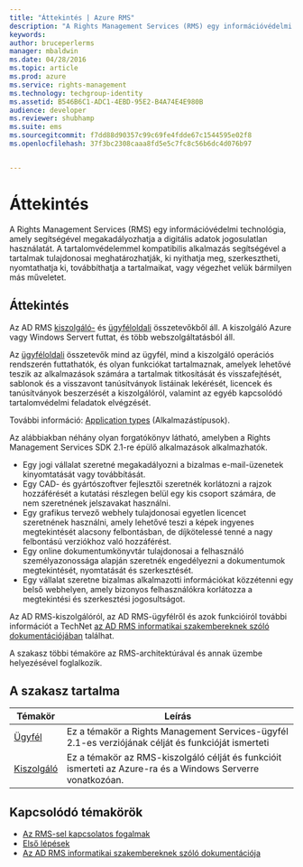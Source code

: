 ```yaml
---
title: "Áttekintés | Azure RMS"
description: "A Rights Management Services (RMS) egy információvédelmi technológia, amely segítségével megakadályozhatja a digitális adatok jogosulatlan használatát."
keywords: 
author: bruceperlerms
manager: mbaldwin
ms.date: 04/28/2016
ms.topic: article
ms.prod: azure
ms.service: rights-management
ms.technology: techgroup-identity
ms.assetid: B546B6C1-ADC1-4EBD-95E2-B4A74E4E980B
audience: developer
ms.reviewer: shubhamp
ms.suite: ems
ms.sourcegitcommit: f7dd88d90357c99c69fe4fdde67c1544595e02f8
ms.openlocfilehash: 37f3bc2308caaa8fd5e5c7fc8c56b6dc4d076b97


---
```


# Áttekintés

A Rights Management Services (RMS) egy információvédelmi technológia, amely segítségével megakadályozhatja a digitális adatok jogosulatlan használatát. A tartalomvédelemmel kompatibilis alkalmazás segítségével a tartalmak tulajdonosai meghatározhatják, ki nyithatja meg, szerkesztheti, nyomtathatja ki, továbbíthatja a tartalmaikat, vagy végezhet velük bármilyen más műveletet.

## Áttekintés

Az AD RMS [kiszolgáló-](ad-rms-server.md) és [ügyféloldali](ad-rms-client.md) összetevőkből áll. A kiszolgáló Azure vagy Windows Servert futtat, és több webszolgáltatásból áll.

Az [ügyféloldali](ad-rms-client.md) összetevők mind az ügyfél, mind a kiszolgáló operációs rendszerén futtathatók, és olyan funkciókat tartalmaznak, amelyek lehetővé teszik az alkalmazások számára a tartalmak titkosítását és visszafejtését, sablonok és a visszavont tanúsítványok listáinak lekérését, licencek és tanúsítványok beszerzését a kiszolgálóról, valamint az egyéb kapcsolódó tartalomvédelmi feladatok elvégzését.

További információ: [Application types](application-types.md) (Alkalmazástípusok).

Az alábbiakban néhány olyan forgatókönyv látható, amelyben a Rights Management Services SDK 2.1-re épülő alkalmazások alkalmazhatók.

-   Egy jogi vállalat szeretné megakadályozni a bizalmas e-mail-üzenetek kinyomtatását vagy továbbítását.
-   Egy CAD- és gyártószoftver fejlesztői szeretnék korlátozni a rajzok hozzáférését a kutatási részlegen belül egy kis csoport számára, de nem szeretnének jelszavakat használni.
-   Egy grafikus tervező webhely tulajdonosai egyetlen licencet szeretnének használni, amely lehetővé teszi a képek ingyenes megtekintését alacsony felbontásban, de díjkötelessé tenné a nagy felbontású verziókhoz való hozzáférést.
-   Egy online dokumentumkönyvtár tulajdonosai a felhasználó személyazonossága alapján szeretnék engedélyezni a dokumentumok megtekintését, nyomtatását és szerkesztését.
-   Egy vállalat szeretne bizalmas alkalmazotti információkat közzétenni egy belső webhelyen, amely bizonyos felhasználókra korlátozza a megtekintési és szerkesztési jogosultságot.

Az AD RMS-kiszolgálóról, az AD RMS-ügyfélről és azok funkcióiról további információt a TechNet [az AD RMS informatikai szakembereknek szóló dokumentációjában](https://TechNet.Microsoft.Com/library/cc771234.aspx) találhat.

A szakasz többi témaköre az RMS-architektúrával és annak üzembe helyezésével foglalkozik.

## A szakasz tartalma

| Témakör | Leírás |
|-------|-------------|
|[Ügyfél](ad-rms-client.md) |Ez a témakör a Rights Management Services-ügyfél 2.1-es verziójának célját és funkcióját ismerteti |
|[Kiszolgáló](ad-rms-server.md) | Ez a témakör az RMS-kiszolgáló célját és funkcióit ismerteti az Azure-ra és a Windows Serverre vonatkozóan.|


## Kapcsolódó témakörök

* [Az RMS-sel kapcsolatos fogalmak](application-types.md)
* [Első lépések](getting-started-with-ad-rms-2-0.md)
* [Az AD RMS informatikai szakembereknek szóló dokumentációja](https://TechNet.Microsoft.Com/en-us/library/cc771234.aspx)
 

 



<!--HONumber=Jun16_HO4-->


